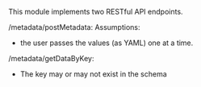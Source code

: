 This module implements two RESTful API endpoints.

/metadata/postMetadata:
Assumptions:
- the user passes the values (as YAML) one at a time.

/metadata/getDataByKey: 
- The key may or may not exist in the schema